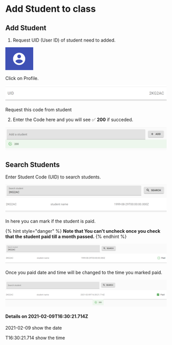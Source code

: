 # Add Student to class

## Add Student

1. Request UID \(User ID\) of student need to added.

![](../.gitbook/assets/image%20%284%29.png)

Click on Profile.

![](../.gitbook/assets/image%20%286%29.png)

Request this code from student

2. Enter the Code here and you will see ✅ **200** if succeded.

![](../.gitbook/assets/image%20%288%29.png)

## Search Students

Enter Student Code \(UID\) to search students.

![](../.gitbook/assets/image%20%2810%29.png)

In here you can mark if the student is paid.

{% hint style="danger" %}
**Note that You can't uncheck once you check that the student paid till a month passed.**
{% endhint %}

![](../.gitbook/assets/image%20%2824%29.png)

Once you paid date and time will be changed to the time you marked paid.

![](../.gitbook/assets/image%20%281%29.png)

#### Details on 2021-02-09T16:30:21.714Z 

2021-02-09 show the date

T16:30:21.714 show the time 

